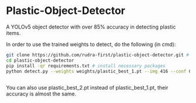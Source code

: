 # Plastic-Object-Detector
A YOLOv5 object detector with over 85% accuracy in detecting plastic items.

In order to use the trained weights to detect, do the following (in cmd):
```bash
git clone https://github.com/rudra-first/plastic-object-detector.git # clone this repo
cd plastic-object-detector 
pip install -qr requirements.txt # install necessary packages
python detect.py --weights weights/plastic_best_1.pt --img 416 --conf 0.4 --source 0 #for webcam 
                                                                                    {path} #to the image or the video   
```
You can also use plastic_best_2.pt instead of plastic_best_1.pt, their accuracy is almost the same.
